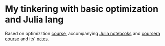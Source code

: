 # My tinkering with basic optimization and Julia lang

Based on optimization [course](https://web.stanford.edu/group/sisl/k12/optimization/#!index.md), accompanying [Julia notebooks](https://github.com/sisl/OptimizationCourse) and [coursera course](https://www.coursera.org/learn/numerical-methods-engineers) and its' [notes](https://www.math.hkust.edu.hk/~machas/numerical-methods-for-engineers.pdf).

